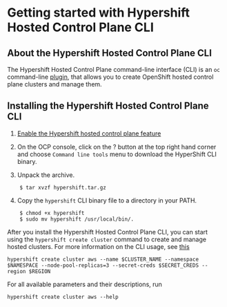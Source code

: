 # Getting started with Hypershift Hosted Control Plane CLI

## About the Hypershift Hosted Control Plane CLI

The Hypershift Hosted Control Plane command-line interface (CLI) is an `oc` command-line [plugin](https://docs.openshift.com/container-platform/4.11/cli_reference/openshift_cli/extending-cli-plugins.html), that allows you to create OpenShift hosted control plane clusters and manage them.

## Installing the Hypershift Hosted Control Plane CLI

1. [Enable the Hypershift hosted control plane feature](https://github.com/stolostron/hypershift-addon-operator/blob/main/docs/provision_hosted_cluster_on_mce_local_cluster.md#configuring-the-hosting-service-cluster)

2. On the OCP console, click on the ? button at the top right hand corner and choose `Command line tools` menu to download the HyperShift CLI binary.

3. Unpack the archive.

```
    $ tar xvzf hypershift.tar.gz
```

4. Copy the `hypershift` CLI binary file to a directory in your PATH.

```
    $ chmod +x hypershift
    $ sudo mv hypershift /usr/local/bin/.
```

After you install the Hypershift Hosted Control Plane CLI, you can start using the `hypershift create cluster` command to create and manage hosted clusters. For more information on the CLI usage, see [this](https://hypershift-docs.netlify.app/getting-started/#create-a-hostedcluster/)


```
hypershift create cluster aws --name $CLUSTER_NAME --namespace $NAMESPACE --node-pool-replicas=3 --secret-creds $SECRET_CREDS --region $REGION
```

For all available parameters and their descriptions, run

```
hypershift create cluster aws --help
```